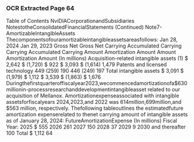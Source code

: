 ### OCR Extracted Page 64

Table of Contents
NviDlACorporationandSubsidiaries
NotestotheConsolidatedFinancialStatements
(Continued)
Note7-AmortizableIntangibleAssets
Thecomponentsofouramortizableintangibleassetsareasfollows:
Jan 28, 2024
Jan 29, 2023
Gross
Net
Gross
Net
Carrying
Accumulated
Carrying
Carrying
Accumulated
Carrying
Amount
Amortization
Amount
Amount
Amortization
Amount
(In millions)
Acquisition-related
intangible assets (1)
$
2,642
$
(1,720)
$
922
$
3,093
$
(1,614)
1,479
Patents and licensed
technology
449
(259)
190
446
(249)
197
Total intangible assets
$
3,091
$
(1,979)
$
1,112
$
3,539
$
(1,863)
$
1,676
Duringthefirstquarteroffiscalyear2023,wecommencedamortizationofa$630millionin-processresearchanddevelopmentintangibleasset
related to our acquisition of Mellanox.
Amortizationexpenseassociated with intangible assetsforfiscalyears 2024,2023,and 2022 was $614million,$699million,and
$563 million, respectively.
Thefollowing tableoutlines the estimatedfuture amortization expenserelated to thenet carrying amount of intangible assets as of
January 28, 2024:
FutureAmortizationExpense
(In millions)
Fiscal Year:
2025
$
555
2026
261
2027
150
2028
37
2029
9
2030 and thereafter
100
Total
$
1,112
64